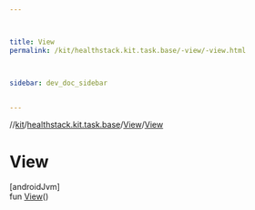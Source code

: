 ```yaml
---



title: View
permalink: /kit/healthstack.kit.task.base/-view/-view.html



sidebar: dev_doc_sidebar


---
```




//[kit](/kit.html)/[healthstack.kit.task.base](../index.html)/[View](index.html)/[View](-view.html)



# View



[androidJvm]\
fun [View](-view.html)()






